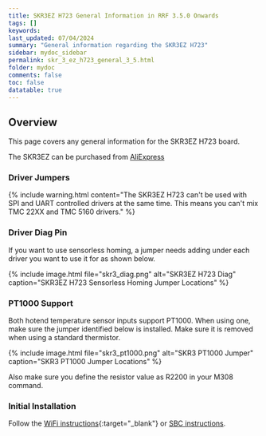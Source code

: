 ```yaml
---
title: SKR3EZ H723 General Information in RRF 3.5.0 Onwards
tags: []
keywords: 
last_updated: 07/04/2024
summary: "General information regarding the SKR3EZ H723"
sidebar: mydoc_sidebar
permalink: skr_3_ez_h723_general_3_5.html
folder: mydoc
comments: false
toc: false
datatable: true
---
```


## Overview

This page covers any general information for the SKR3EZ H723 board.  

The SKR3EZ can be purchased from [AliExpress](https://s.click.aliexpress.com/e/_DkY3Otb)

### Driver Jumpers

{% include warning.html content="The SKR3EZ H723 can't be used with SPI and UART controlled drivers at the same time. This means you can't mix TMC 22XX and TMC 5160 drivers." %}

### Driver Diag Pin

If you want to use sensorless homing, a jumper needs adding under each driver you want to use it for as shown below.

{% include image.html file="skr3_diag.png" alt="SKR3EZ H723 Diag" caption="SKR3EZ H723 Sensorless Homing Jumper Locations" %}

### PT1000 Support

Both hotend temperature sensor inputs support PT1000. When using one, make sure the jumper identified below is installed. Make sure it is removed when using a standard thermistor.  

{% include image.html file="skr3_pt1000.png" alt="SKR3 PT1000 Jumper" caption="SKR3 PT1000 Jumper Locations" %}

Also make sure you define the resistor value as R2200 in your M308 command.

### Initial Installation

Follow the [WiFi instructions](skr_3_ez_h723_connected_wifi_3_5.html){:target="_blank"} or [SBC instructions](skr_3_ez_h723_connected_sbc_3_5.html).
